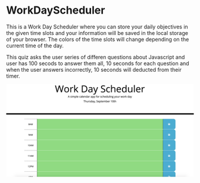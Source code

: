 # WorkDayScheduler
<p>This is a Work Day Scheduler where you can store your daily objectives in the given time slots and your information will be saved in the local storage of your browser. The colors of the time slots will change depending on the current time of the day.</p>
<p>This quiz asks the user series of differen questions about Javascript and user has 100 secods to answer them all, 10 seconds for each question and when the user answers incorrectly, 10 seconds will deducted from their timer. </p>
<img src="./Assets/Screen%20Shot%202020-09-10%20at%2010.01.26%20PM.png" alt="Work day scheduler calender">
